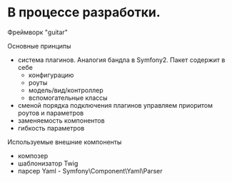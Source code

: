 # В процессе разработки. 

Фреймворк "guitar"

Основные принципы
  - система плагинов. Аналогия бандла в Symfony2. Пакет содержит в себе
    - конфигурацию
    - роуты
    - модель/вид/контроллер
    - вспомогательные классы
  - сменой порядка подключения плагинов управляем приоритом роутов и параметров
  - заменяемость компонентов
  - гибкость параметров
  
  
Используемые внешние компоненты
  - композер
  - шаблонизатор Twig
  - парсер Yaml - Symfony\Component\Yaml\Parser
  
